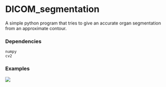 # DICOM_segmentation
A simple python program that tries to give an accurate organ segmentation
from an approximate contour.

### Dependencies
```
numpy
cv2
```

### Examples

![](example/1_adj.png)
